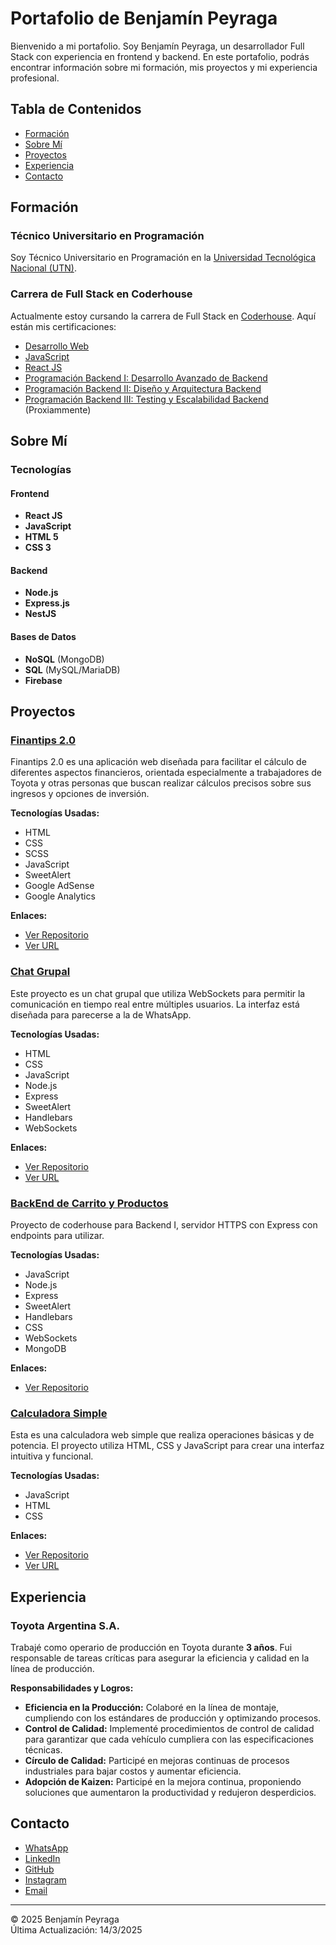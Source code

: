 # Portafolio de Benjamín Peyraga

Bienvenido a mi portafolio. Soy Benjamín Peyraga, un desarrollador Full Stack con experiencia en frontend y backend. En este portafolio, podrás encontrar información sobre mi formación, mis proyectos y mi experiencia profesional.

## Tabla de Contenidos

- [Formación](#formación)
- [Sobre Mí](#sobre-mí)
- [Proyectos](#proyectos)
- [Experiencia](#experiencia)
- [Contacto](#contacto)

## Formación

### Técnico Universitario en Programación

Soy Técnico Universitario en Programación en la [Universidad Tecnológica Nacional (UTN)](https://www.frd.utn.edu.ar/programacion/).

### Carrera de Full Stack en Coderhouse

Actualmente estoy cursando la carrera de Full Stack en [Coderhouse](https://www.coderhouse.com/ar/online/carrera-desarrollo-fullstack). Aquí están mis certificaciones:

- [Desarrollo Web](https://www.coderhouse.com/ar/certificados/664d335341eefc411974862a?lang=en)
- [JavaScript](https://www.coderhouse.com/ar/certificados/667bd66c526bea14c5dbf1b9?lang=en)
- [React JS](https://www.coderhouse.com/ar/certificados/673d0dec9f7020f017195442?lang=en)
- [Programación Backend I: Desarrollo Avanzado de Backend](https://www.coderhouse.com/ar/certificados/66c5f9489afd386a8863f4d6?lang=en)
- [Programación Backend II: Diseño y Arquitectura Backend](https://pub.coderhouse.com/legacy-certificates/67877e429f7020f017195d37?lang=en)
- [Programación Backend III: Testing y Escalabilidad Backend](#) (Proxiammente)

## Sobre Mí

### Tecnologías

#### Frontend

- **React JS**
- **JavaScript**
- **HTML 5**
- **CSS 3**


#### Backend

- **Node.js**
- **Express.js**
- **NestJS**


#### Bases de Datos
- **NoSQL** (MongoDB)
- **SQL**   (MySQL/MariaDB)
- **Firebase** 


## Proyectos

### [Finantips 2.0](https://finantips.netlify.app/)

Finantips 2.0 es una aplicación web diseñada para facilitar el cálculo de diferentes aspectos financieros, orientada especialmente a trabajadores de Toyota y otras personas que buscan realizar cálculos precisos sobre sus ingresos y opciones de inversión.

**Tecnologías Usadas:**

- HTML
- CSS
- SCSS
- JavaScript
- SweetAlert
- Google AdSense
- Google Analytics

**Enlaces:**

- [Ver Repositorio](https://github.com/Ragepay/Finantips-2.0)
- [Ver URL](https://finantips.netlify.app/)

### [Chat Grupal](https://succulent-omniscient-trowel.glitch.me/chat)

Este proyecto es un chat grupal que utiliza WebSockets para permitir la comunicación en tiempo real entre múltiples usuarios. La interfaz está diseñada para parecerse a la de WhatsApp.

**Tecnologías Usadas:**

- HTML
- CSS
- JavaScript
- Node.js
- Express
- SweetAlert
- Handlebars
- WebSockets

**Enlaces:**

- [Ver Repositorio](https://github.com/Ragepay/chat-grupal)
- [Ver URL](https://succulent-omniscient-trowel.glitch.me/chat)

### [BackEnd de Carrito y Productos](https://github.com/Ragepay/Proyecto-Peyraga-Backend1-coderhouse)

Proyecto de coderhouse para Backend I, servidor HTTPS con Express con endpoints para utilizar.

**Tecnologías Usadas:**

- JavaScript
- Node.js
- Express
- SweetAlert
- Handlebars
- CSS
- WebSockets
- MongoDB

**Enlaces:**

- [Ver Repositorio](https://github.com/Ragepay/Proyecto-Peyraga-Backend1-coderhouse)

### [Calculadora Simple](https://ragepay.github.io/Calculadora/)

Esta es una calculadora web simple que realiza operaciones básicas y de potencia. El proyecto utiliza HTML, CSS y JavaScript para crear una interfaz intuitiva y funcional.

**Tecnologías Usadas:**

- JavaScript
- HTML
- CSS

**Enlaces:**

- [Ver Repositorio](https://github.com/Ragepay/Calculadora)
- [Ver URL](https://ragepay.github.io/Calculadora/)

## Experiencia

### Toyota Argentina S.A.

Trabajé como operario de producción en Toyota durante **3 años**. Fui responsable de tareas críticas para asegurar la eficiencia y calidad en la línea de producción.

**Responsabilidades y Logros:**

- **Eficiencia en la Producción:** Colaboré en la línea de montaje, cumpliendo con los estándares de producción y optimizando procesos.
- **Control de Calidad:** Implementé procedimientos de control de calidad para garantizar que cada vehículo cumpliera con las especificaciones técnicas.
- **Círculo de Calidad:** Participé en mejoras continuas de procesos industriales para bajar costos y aumentar eficiencia.
- **Adopción de Kaizen:** Participé en la mejora continua, proponiendo soluciones que aumentaron la productividad y redujeron desperdicios.

## Contacto

- [WhatsApp](https://wa.me/5493487512474?text=Hola%2C%20me%20estoy%20comunicando%20desde%20tu%20portafolio)
- [LinkedIn](https://www.linkedin.com/in/benjamin-peyraga-53812a163/)
- [GitHub](https://github.com/Ragepay)
- [Instagram](https://www.instagram.com/benjipeyraga/)
- [Email](mailto:benjapey99@gmail.com)

---

© 2025 Benjamín Peyraga  
Última Actualización: 14/3/2025
